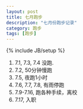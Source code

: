 ```yaml
---
layout: post
title: 七月跑步
description: "七月份跑步记录"
category: 跑步
tags: [跑步]
---
```

{% include JB/setup %}

1. 7.1, 7.3, 7.4 没跑.
2. 7.2, 50分钟慢跑
3. 7.5, 夜跑1小时
4. 7.6, 7.7, 7.8, 有雨停跑
5. 7.9-7.16, 跑各种手续，离校
6. 7.17, 入职

